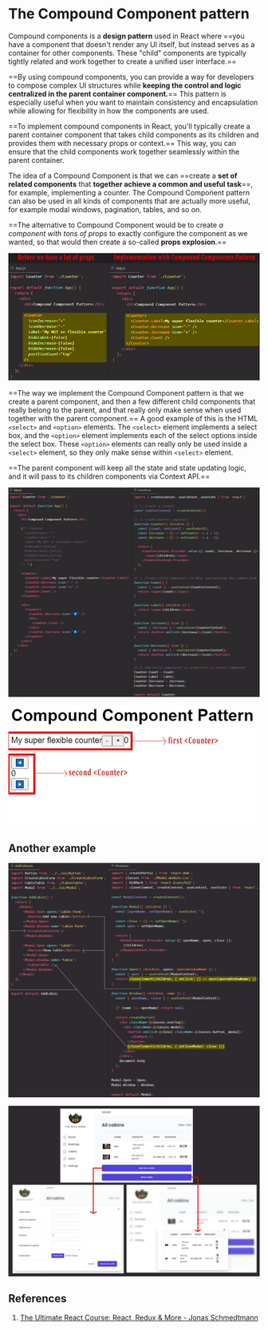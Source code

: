 # The Compound Component pattern

Compound components is a **design pattern** used in React where ==you have a component that doesn't render any UI itself, but instead serves as a container for other components. These "child" components are typically tightly related and work together to create a unified user interface.==

==By using compound components, you can provide a way for developers to compose complex UI structures while **keeping the control and logic centralized in the parent container component.**== This pattern is especially useful when you want to maintain consistency and encapsulation while allowing for flexibility in how the components are used.

==To implement compound components in React, you'll typically create a parent container component that takes child components as its children and provides them with necessary props or context.== This way, you can ensure that the child components work together seamlessly within the parent container.

The idea of a Compound Component is that we can ==create a **set of related components** that **together achieve a common and useful task**==, for example, implementing a counter. The Compound Component pattern can also be used in all kinds of components that are actually more useful, for example modal windows, pagination, tables, and so on.

==The alternative to Compound Component would be to create _a component with tons of props_ to exactly configure the component as we wanted, so that would then create a so-called **props explosion**.==

![Reusability_in_React08](../../img/Reusability_in_React08.jpg)

==The way we implement the Compound Component pattern is that we create a parent component, and then a few different child components that really belong to the parent, and that really only make sense when used together with the parent component.== A good example of this is the HTML `<select>` and `<option>` elements. The `<select>` element implements a select box, and the `<option>` element implements each of the select options inside the select box. These `<option>` elements can really only be used inside a `<select>` element, so they only make sense within `<select>` element.

==The parent component will keep all the state and state updating logic, and it will pass to its children components via Context API.==

![Reusability_in_React06](../../img/Reusability_in_React06.jpg)

![Reusability_in_React07](../../img/Reusability_in_React07.jpg)

## Another example

![Reusability_in_React09](../../img/Reusability_in_React09.jpg) 

![Reusability_in_React10](../../img/Reusability_in_React10.jpg)

## References

1. [The Ultimate React Course: React, Redux & More - Jonas Schmedtmann](https://www.udemy.com/course/the-ultimate-react-course/)